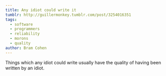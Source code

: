 ```yaml
---
title: Any idiot could write it
tumblr: http://guillermonkey.tumblr.com/post/3254016351
tags:
  - software
  - programmers
  - reliability
  - morons
  - quality
author: Bram Cohen
---
```


Things which any idiot could write usually have the quality of having been written by an idiot.
